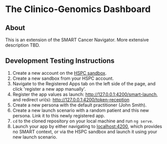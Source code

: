 # The Clinico-Genomics Dashboard

## About

This is an extension of the SMART Cancer Navigator.  More extensive description TBD.  

## Development Testing Instructions 

1. Create a new account on the [HSPC sandbox](sandbox.hspconsortium.org).  
2. Create a new sandbox from your HSPC account.  
3. Navigate to the Registered Apps tab on the left side of the page, and click 'register a new app manually'.  
4. Register the app values as launch: http://127.0.0.1:4200/smart-launch, and redirect uri(s): http://127.0.0.1:4200/token-reception
5. Create a new persona with the default practitioner (John Smith).  
6. Create a new launch scenario with a random patient and this new persona.  Link it to this newly registered app.  
7. ```cd``` to the cloned repository on your local machine and run ```ng serve```.  
8. Launch your app by either navigating to [localhost:4200](http://localhost:4200), which provides no SMART context, or via the HSPC sandbox and launch it using your new launch scenario.  

